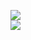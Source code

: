 [![](https://img.shields.io/badge/Made%20With-Github%20Spray-lightgrey.svg?style=for-the-badge&logo=github)](https://github.com/Annihil/github-spray#3016)  
[![](https://i.imgur.com/2DrTn0Z.gif)](https://github.com/Annihil/github-spray)